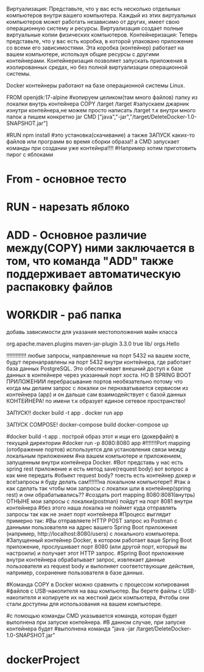 Виртуализация: Представьте, что у вас есть несколько отдельных компьютеров внутри вашего компьютера. Каждый из этих виртуальных компьютеров может работать независимо от других, имеет свою операционную систему и ресурсы. Виртуализация создает полные виртуальные копии физических компьютеров.
Контейнеризация: Теперь представьте, что у вас есть коробка, в которой упаковано приложение со всеми его зависимостями. Эта коробка (контейнер) работает на вашем компьютере, используя общие ресурсы с другими контейнерами. Контейнеризация позволяет запускать приложения в изолированных средах, но без полной виртуализации операционной системы.

Docker контейнеры работают на базе операционной системы Linux. 

FROM openjdk:17-alpine
#копируем целиком(там много файлов) папку из локалки внутрь контейнера
COPY /target /target
#запускаем джарник изнутри контейнера,не можем просто написать /target т.к внутри много папок а пишем конкретно jar
CMD ["java","-jar","/target/DeleteDocker-1.0-SNAPSHOT.jar"]

#RUN npm install
#это установка(скачивание) а также ЗАПУСК каких-то файлов или программ во время сборки образа!! а CMD запускает команды при создании уже контейнра!!!!
#Например хотим приготовить пирог с яблоками
# From - основное тесто
# RUN - нарезать яблоко
# ADD - Основное различие между(COPY) ними заключается в том, что команда "ADD" также поддерживает автоматическую распаковку файлов
# WORKDIR - раб папка

добавь зависимости для указания местоположения майн класса

 <build>
        <plugins>
            <plugin>
                <!-- Build an executable JAR -->
                <groupId>org.apache.maven.plugins</groupId>
                <artifactId>maven-jar-plugin</artifactId>
                <version>3.3.0</version>
                <configuration>
                    <archive>
                        <manifest>
                            <addClasspath>true</addClasspath>
                            <classpathPrefix>lib/</classpathPrefix>
                            <mainClass>orgs.Hello</mainClass>
                        </manifest>
                    </archive>
                </configuration>
            </plugin>
        </plugins>
    </build>


 !!!!!!!!!!!!!
 любые запросы, направленные на порт 5432 на вашем хосте, будут перенаправлены на порт 5432 внутри контейнера, где работает база данных PostgreSQL. Это обеспечивает внешний доступ к базе данных в контейнере через указанный порт хоста.
НО В SPRING BOOT ПРИЛОЖЕНИИ перебрасывание портов необязательно потому что когда мы делаем запрос с локалки он пернхватывается сервисом из контейнера (app) и он дальше сам взаимодействует с базой данных КОНТЕЙНЕРА! по имени т.к образует единое сетевое пространство!

ЗАПУСК!!
docker build -t app .
docker run app

ЗАПУСК COMPOSE!
docker-compose build
docker-compose up

#docker build -t app . построй образ этот и ищи его (докерфайл) в текущей директории
#docker run -p 8080:8080 app
#!!!!!!!Port mapping (отображение портов) используется для установления связи между локальным приложением
#на вашем компьютере и приложением, запущенным внутри контейнера Docker.
#Вот представь у нас есть spring rest приложение и есть метод save(request body) вот вопрос а как мне передать
#обьект request body? тоесть есть контейнер докер и все!запросы я буду делать сам!!!!!!!на локальном компьютере!!
#так а как сделать так чтобы мои запросы с локалки шли в контейнер(spring rest) и они обрабатывались??
#создать port mapping  8080:8081(внутрь) ОТНЫНЕ мои запросы с локалки(postman) пойдут на порт 8081 внутри контейнера
#без этого наша локалка не поймет куда отправлять запросы так как не знает порт контейнера
#Процесс выглядит примерно так:
#Вы отправляете HTTP POST запрос из Postman с данными пользователя на адрес вашего Spring Boot приложения (например, http://localhost:8080/users) с локального компьютера.
#Запущенный контейнер Docker, в котором работает ваше Spring Boot приложение, прослушивает порт 8080 (или другой порт, который вы настроили) и получает этот HTTP запрос.
#Spring Boot приложение внутри контейнера обрабатывает запрос, извлекает данные пользователя из request body и выполняет соответствующие действия, например, сохранение пользователя в базе данных.

#Команда COPY в Docker можно сравнить с процессом копирования
#файлов с USB-накопителя на ваш компьютер. Вы берете файлы с USB-накопителя и копируете их на жесткий диск компьютера,
#чтобы они стали доступны для использования на вашем компьютере.


#с помощью команды CMD указывается команда, которая будет выполнена при запуске контейнера.
#В данном случае, при запуске контейнера будет
#выполнена команда "java -jar /target/DeleteDocker-1.0-SNAPSHOT.jar"
# dockerProject
